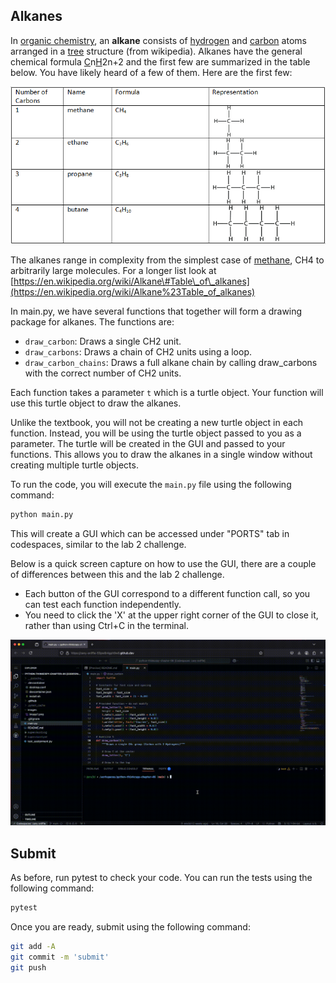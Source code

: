 ## Alkanes

In [organic chemistry](https://en.wikipedia.org/wiki/Organic_chemistry), an **alkane** consists of [hydrogen](https://en.wikipedia.org/wiki/Hydrogen) and [carbon](https://en.wikipedia.org/wiki/Carbon) atoms arranged in a [tree](https://en.wikipedia.org/wiki/Tree_\(graph_theory\)) structure (from wikipedia). Alkanes have the general chemical formula [C](https://en.wikipedia.org/wiki/Carbon)n[H](https://en.wikipedia.org/wiki/Hydrogen)2n+2 and the first few are summarized in the table below. You have likely heard of a few of them. Here are the first few:

 ![Alkanes Example](images/image1.png)

The alkanes range in complexity from the simplest case of [methane](https://en.wikipedia.org/wiki/Methane), CH4 to arbitrarily large molecules. For a longer list look at  [https://en.wikipedia.org/wiki/Alkane\#Table\_of\_alkanes](https://en.wikipedia.org/wiki/Alkane%23Table_of_alkanes)

In main.py, we have several functions that together will form a drawing package for alkanes. The functions are:

- `draw_carbon`: Draws a single CH2 unit.
- `draw_carbons`: Draws a chain of CH2 units using a loop.
- `draw_carbon_chains`: Draws a full alkane chain by calling draw_carbons with the correct number of CH2 units.

Each function takes a parameter `t` which is a turtle object.  Your function will use this turtle object to draw the alkanes.

Unlike the textbook, you will not be creating a new turtle object in each function. Instead, you will be using the turtle object passed to you as a parameter. The turtle will be created in the GUI and passed to your functions. This allows you to draw the alkanes in a single window without creating multiple turtle objects.

To run the code, you will execute the `main.py` file using the following command:

```bash
python main.py
```

This will create a GUI which can be accessed under "PORTS" tab in codespaces, similar to the lab 2 challenge.

Below is a quick screen capture on how to use the GUI, there are a couple of differences between this and the lab 2 challenge. 

- Each button of the GUI correspond to a different function call, so you can test each function independently.
- You need to click the 'X' at the upper right corner of the GUI to close it, rather than using Ctrl+C in the terminal.

![Alkanes GUI](images/output.gif)

## Submit

As before, run pytest to check your code. You can run the tests using the following command:

```bash
pytest
```

Once you are ready, submit using the following command:

```bash
git add -A
git commit -m 'submit'
git push
```
